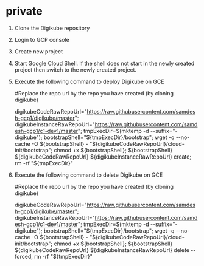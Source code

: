 # private

1. Clone the Digikube repository
2. Login to GCP console
3. Create new project
4. Start Google Cloud Shell.  If the shell does not start in the newly created project then switch to the newly created project.
5. Execute the following command to deploy Digikube on GCE
  
      #Replace the repo url by the repo you have created (by cloning digikube)

      digikubeCodeRawRepoUrl="https://raw.githubusercontent.com/samdesh-gcp1/digikube/master";
      digikubeInstanceRawRepoUrl="https://raw.githubusercontent.com/samdesh-gcp1/c1-dev1/master";
      tmpExecDir=$(mktemp -d --suffix="-digikube");
      bootstrapShell="${tmpExecDir}/bootstrap";
      wget -q --no-cache -O ${bootstrapShell} - "${digikubeCodeRawRepoUrl}/cloud-init/bootstrap";
      chmod +x ${bootstrapShell};
      ${bootstrapShell} ${digikubeCodeRawRepoUrl} ${digikubeInstanceRawRepoUrl} create;
      rm -rf "${tmpExecDir}"
  
  
6. Execute the following command to delete Digikube on GCE

      #Replace the repo url by the repo you have created (by cloning digikube)
      
      digikubeCodeRawRepoUrl="https://raw.githubusercontent.com/samdesh-gcp1/digikube/master";
      digikubeInstanceRawRepoUrl="https://raw.githubusercontent.com/samdesh-gcp1/c1-dev1/master";
      tmpExecDir=$(mktemp -d --suffix="-digikube");
      bootstrapShell="${tmpExecDir}/bootstrap";
      wget -q --no-cache -O ${bootstrapShell} - "${digikubeCodeRawRepoUrl}/cloud-init/bootstrap";
      chmod +x ${bootstrapShell};
      ${bootstrapShell} ${digikubeCodeRawRepoUrl} ${digikubeInstanceRawRepoUrl} delete --forced,
      rm -rf "${tmpExecDir}"
